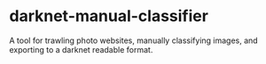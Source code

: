 # darknet-manual-classifier
A tool for trawling photo websites, manually classifying images, and exporting to a darknet readable format.
